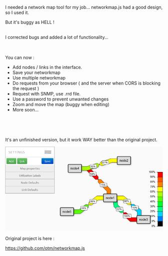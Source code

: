 

I needed a network map tool for my job...
networkmap.js had a good design, so I used it.

But it's buggy as HELL !

<br/>
I corrected bugs and added a lot of functionality...
<br/>
<br/><br/>



You can now :

- Add nodes / links in the interface.
- Save your networkmap
- Use multiple networkmap
- Do requests from your browser ( and the server when CORS is blocking the request )
- Request with SNMP, use .rrd file.
- Use a password to prevent unwanted changes
- Zoom and move the map (buggy when editing)
- More soon...

<br/><br/><br/>

It's an unfinished version, but it work WAY better than the original project.



![screenshot](img/networkmap.png)

Original project is here :

https://github.com/otm/networkmap.js
